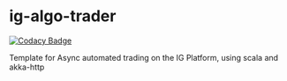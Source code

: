 # ig-algo-trader

[![Codacy Badge](https://api.codacy.com/project/badge/Grade/c2efff206e39487a809a53d0562f7a72)](https://www.codacy.com?utm_source=github.com&amp;utm_medium=referral&amp;utm_content=airudah2000/ig-algo-trader&amp;utm_campaign=Badge_Grade)

Template for Async automated trading on the IG Platform, using scala and akka-http


